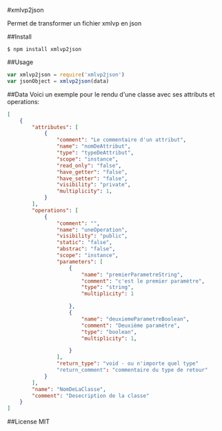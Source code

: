 #xmlvp2json

Permet de transformer un fichier xmlvp en json

##Install
```
$ npm install xmlvp2json
```
##Usage
```js
var xmlvp2json = require('xmlvp2json')
var jsonObject = xmlvp2json(data)
```
##Data
Voici un exemple pour le rendu d'une classe avec ses attributs et operations: 
```json
[
	{
		"attributes": [
			{
				"comment": "Le commentaire d'un attribut",
				"name": "nomDeAttribut",
				"type": "typeDeAttribut",
				"scope": "instance",
				"read_only": "false",
				"have_getter": "false",
				"have_setter": "false",
				"visibility": "private",
				"multiplicity": 1,
			}
		],
		"operations": [
			{
				"comment": "",
				"name": "uneOperation",
				"visibility": "public",
				"static": "false",
				"abstrac": "false",
				"scope": "instance",
				"parameters": [
					{
						"name": "premierParametreString",
						"comment": "c'est le premier paramètre",
						"type": "string",
                        "multiplicity": 1

					},
					{
						"name": "deuxiemeParametreBoolean",
						"comment": "Deuxième paramètre",
						"type": "boolean",
                        "multiplicity": 1,

					}
				],
				"return_type": "void - ou n'importe quel type"
				"return_comment": "commentaire du type de retour"
			}
		],
		"name": "NomDeLaClasse",
		"comment": "Desecription de la classe"
	}
]
```

##License
MIT